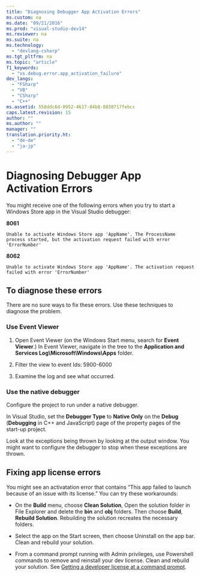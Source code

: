 ```yaml
---
title: "Diagnosing Debugger App Activation Errors"
ms.custom: na
ms.date: "09/21/2016"
ms.prod: "visual-studio-dev14"
ms.reviewer: na
ms.suite: na
ms.technology: 
  - "devlang-csharp"
ms.tgt_pltfrm: na
ms.topic: "article"
f1_keywords: 
  - "vs.debug.error.app_activation_failure"
dev_langs: 
  - "FSharp"
  - "VB"
  - "CSharp"
  - "C++"
ms.assetid: 558ddc6d-0952-4617-84b8-0838717febcc
caps.latest.revision: 15
author: ""
ms.author: ""
manager: ""
translation.priority.ht: 
  - "de-de"
  - "ja-jp"
---
```

# Diagnosing Debugger App Activation Errors
You might receive one of the following errors when you try to start a Windows Store app in the Visual Studio debugger:  
  
 **8061**  
  
```  
Unable to activate Windows Store app 'AppName'. The ProcessName process started, but the activation request failed with error 'ErrorNumber'  
```  
  
 **8062**  
  
```  
Unable to activate Windows Store app 'AppName'. The activation request failed with error 'ErrorNumber'  
```  
  
## To diagnose these errors  
 There are no sure ways to fix these errors. Use these techniques to diagnose the problem.  
  
### Use Event Viewer  
  
1.  Open Event Viewer (on the Windows Start menu, search for **Event Viewer**.)  In Event Viewer, navigate in the tree to the **Application and Services Log\Microsoft\Windows\Apps**  folder.  
  
2.  Filter the view to event Ids: 5900-6000  
  
3.  Examine the log and see what occurred.  
  
### Use the native debugger  
 Configure the project to run under a native debugger.  
  
 In Visual Studio, set the **Debugger Type** to **Native Only** on the **Debug** (**Debugging** in C++ and JavaScript) page of the property pages of the start-up project.  
  
 Look at the exceptions being thrown by looking at the output window. You might want to configure the debugger to stop when these exceptions are thrown.  
  
## Fixing app license errors  
 You might see an activatation error that contains “This app failed to launch because of an issue with its license.” You can try these workarounds:  
  
-   On the **Build** menu, choose **Clean Solution**, Open the solution folder in File Explorer and delete the **bin** and **obj** folders. Then choose **Build**, **Rebuild Solution**. Rebuilding the solution recreates the necessary folders.  
  
-   Select the app on the Start screen, then choose Uninstall on the app bar. Clean and rebuild your solution.  
  
-   From a command prompt running with Admin privileges, use Powershell commands to remove and reinstall your dev license. Clean and rebuild your solution. See [Getting a developer license at a command prompt](http://msdn.microsoft.com/library/windows/apps/Hh974578.aspx#getting_a_developer_license_at_a_command_prompt).